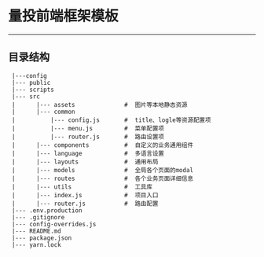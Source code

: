 # 量投前端框架模板

----
## 目录结构
     |---config 
     |--- public
     |--- scripts
     |--- src
     |      |--- assets              #  图片等本地静态资源
     |      |--- common
     |          |--- config.js       #  title、logle等资源配置项
     |          |--- menu.js         #  菜单配置项
     |          |--- router.js       #  路由设置项
     |      |--- components          #  自定义的业务通用组件
     |      |--- language            #  多语言设置
     |      |--- layouts             #  通用布局
     |      |--- models              #  全局各个页面的modal
     |      |--- routes              #  各个业务页面详细信息
     |      |--- utils               #  工具库
     |      |--- index.js            #  项目入口
     |      |--- router.js           #  路由配置
     |--- .env.production
     |--- .gitignore
     |--- config-overrides.js
     |--- README.md
     |--- package.json           
     |--- yarn.lock